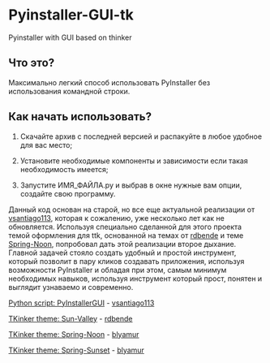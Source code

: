 # Pyinstaller-GUI-tk
Pyinstaller with GUI based on thinker

## Что это?
Максимально легкий способ использовать PyInstaller без использования командной строки.

## Как начать использовать?
1. Скачайте архив с последней версией и распакуйте в любое удобное для вас место; 

2. Установите необходимые компоненты и зависимости если такая необходимость имеется;

3. Запустите ИМЯ_ФАЙЛА.py и выбрав в окне нужные вам опции, создайте свою программу.


Данный код основан на старой, но все еще актуальной реализации от [vsantiago113](https://github.com/vsantiago113/PyInstallerGUI), которая к сожалению, уже несколько лет как не обновляется. Используя специально сделанной для этого проекта темой оформления для ttk, основанной на темах от [rdbende](https://github.com/rdbende/Sun-Valley-ttk-theme) и теме 
[Spring-Noon](https://github.com/blyamur/Spring-Noon-ttk-theme), попробовал дать этой реализации второе дыхание. Главной задачей стояло создать удобный и простой инструмент, который позволит в пару кликов создавать приложения, используя возможности PyInstaller и обладая при этом, самым минимум необходимых навыков, используя инструмент который прост, понятен и выглядит узнаваемо и современно.


[Python script: PyInstallerGUI](https://github.com/vsantiago113/PyInstallerGUI) - [vsantiago113](https://github.com/vsantiago113/)

[TKinker theme: Sun-Valley](https://github.com/rdbende/Sun-Valley-ttk-theme) - [rdbende](https://github.com/rdbende/)

[TKinker theme: Spring-Noon](https://github.com/blyamur/Spring-Noon-ttk-theme) - [blyamur](https://github.com/blyamur/)

[TKinker theme: Spring-Sunset](https://github.com/blyamur/Spring-Sunset-ttk-theme) - [blyamur](https://github.com/blyamur/)


